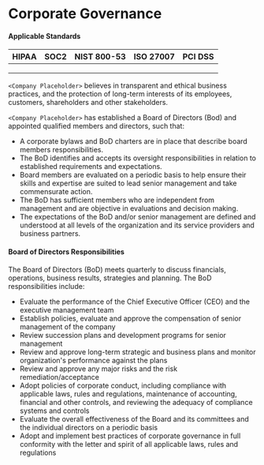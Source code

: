 # Corporate Governance

#### Applicable Standards

| HIPAA | SOC2 | NIST 800-53 | ISO 27007 | PCI DSS |
| ----- | ---- | ----------- | --------- | ------- |
|       |      |             |           |         |
|       |      |             |           |         |
|       |      |             |           |         |

`<Company Placeholder>`  believes in transparent and ethical business practices, and the protection of long-term interests of its employees, customers, shareholders and other stakeholders.

`<Company Placeholder>`  has established a Board of Directors (Bod) and appointed qualified members and directors, such that:

* A corporate bylaws and BoD charters are in place that describe board members responsibilities.
* The BoD identifies and accepts its oversight responsibilities in relation to established requirements and expectations.
* Board members are evaluated on a periodic basis to help ensure their skills and expertise are suited to lead senior management and take commensurate action.
* The BoD has sufficient members who are independent from management and are objective in evaluations and decision making.
* The expectations of the BoD and/or senior management are defined and understood at all levels of the organization and its service providers and business partners.



#### Board of Directors Responsibilities

The Board of Directors (BoD) meets quarterly to discuss financials, operations, business results, strategies and planning. The BoD responsibilities include:

* Evaluate the performance of the Chief Executive Officer (CEO) and the executive management team
* Establish policies, evaluate and approve the compensation of senior management of the company
* Review succession plans and development programs for senior management
* Review and approve long-term strategic and business plans and monitor organization's performance against the plans
* Review and approve any major risks and the risk remediation/acceptance
* Adopt policies of corporate conduct, including compliance with applicable laws, rules and regulations, maintenance of accounting, financial and other controls, and reviewing the adequacy of compliance systems and controls
* Evaluate the overall effectiveness of the Board and its committees and the individual directors on a periodic basis
* Adopt and implement best practices of corporate governance in full conformity with the letter and spirit of all applicable laws, rules and regulations

















